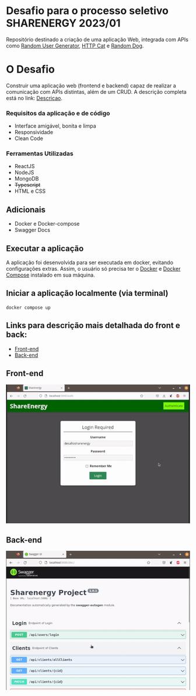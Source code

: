 # Desafio para o processo seletivo SHARENERGY 2023/01

Repositório destinado a criação de uma aplicação Web, integrada com APIs como [Random User Generator](https://randomuser.me/), [HTTP Cat](https://http.cat/) e [Random Dog](https://random.dog/).


# O Desafio

Construir uma aplicação web (frontend e backend) capaz de realizar a comunicação com APIs distintas, além de um CRUD. A descrição completa está no link: [Descricao](https://github.com/eversonm/desafio-sharenergy-2023-01/blob/main/README.md).


### Requisitos da aplicação e de código

- Interface amigável, bonita e limpa
- Responsividade
- Clean Code

### Ferramentas Utilizadas

- ReactJS
- NodeJS
- MongoDB
- ~~Typescript~~
- HTML e CSS

## Adicionais
- Docker e Docker-compose
- Swagger Docs

## Executar a aplicação
A aplicação foi desenvolvida para ser executada em docker, evitando configurações extras. Assim, o usuário só precisa ter o [Docker](https://docs.docker.com/desktop/) e [Docker Compose](https://docs.docker.com/compose/gettingstarted/) instalado em sua máquina.

## Iniciar a aplicação localmente (via terminal)
<pre><code>docker compose up</code></pre>

## Links para descrição mais detalhada do front e back:
+ [Front-end](https://github.com/eversonm/desafio-sharenergy-2023-01/tree/everson-magalhaes-cavalcante/front-end)
+ [Back-end](https://github.com/eversonm/desafio-sharenergy-2023-01/tree/everson-magalhaes-cavalcante/back-end)

## Front-end
![](./front-end/front-end-react.gif)

## Back-end
![](./back-end/backend.gif)
